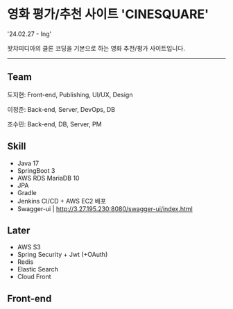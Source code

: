 # 영화 평가/추천 사이트 'CINESQUARE'
'24.02.27 - Ing'

왓챠피디아의 클론 코딩을 기본으로 하는 영화 추천/평가 사이트입니다.

---

## Team
도지현: Front-end, Publishing, UI/UX, Design

이정준: Back-end, Server, DevOps, DB

조수민: Back-end, DB, Server, PM


## Skill
- Java 17
- SpringBoot 3
- AWS RDS MariaDB 10
- JPA
- Gradle
- Jenkins CI/CD + AWS EC2 배포
- Swagger-ui | http://3.27.195.230:8080/swagger-ui/index.html


## Later
- AWS S3
- Spring Security + Jwt (+OAuth)
- Redis
- Elastic Search
- Cloud Front


## Front-end
